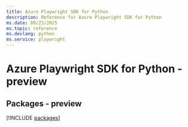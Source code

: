 ```yaml
---
title: Azure Playwright SDK for Python
description: Reference for Azure Playwright SDK for Python
ms.date: 09/23/2025
ms.topic: reference
ms.devlang: python
ms.service: playwright
---
```

# Azure Playwright SDK for Python - preview
## Packages - preview
[!INCLUDE [packages](playwright-index.md)]